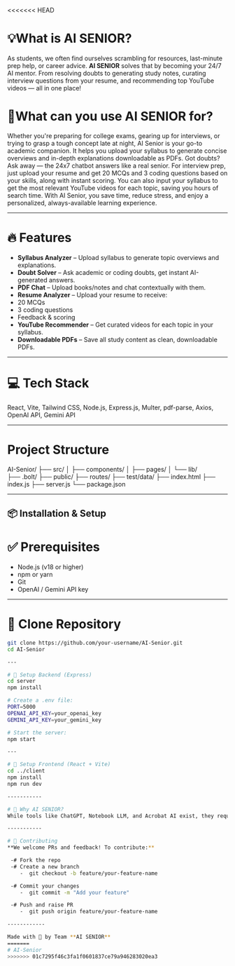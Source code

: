 <<<<<<< HEAD
# 💡What is AI SENIOR?
As students, we often find ourselves scrambling for resources, last-minute prep help, or career advice. **AI SENIOR** solves that by becoming your 24/7 AI mentor. From resolving doubts to generating study notes, curating interview questions from your resume, and recommending top YouTube videos — all in one place!

# 🎯What can you use AI SENIOR for?
Whether you're preparing for college exams, gearing up for interviews, or trying to grasp a tough concept late at night, AI Senior is your go-to academic companion. It helps you upload your syllabus to generate concise overviews and in-depth explanations downloadable as PDFs. Got doubts? Ask away — the 24x7 chatbot answers like a real senior. For interview prep, just upload your resume and get 20 MCQs and 3 coding questions based on your skills, along with instant scoring. You can also input your syllabus to get the most relevant YouTube videos for each topic, saving you hours of search time. With AI Senior, you save time, reduce stress, and enjoy a personalized, always-available learning experience.

------

# 🔥 Features
-  **Syllabus Analyzer** – Upload syllabus to generate topic overviews and explanations.
-  **Doubt Solver** – Ask academic or coding doubts, get instant AI-generated answers.
-  **PDF Chat** – Upload books/notes and chat contextually with them.
-  **Resume Analyzer** – Upload your resume to receive:
  - 20 MCQs
  - 3 coding questions
  - Feedback & scoring
-  **YouTube Recommender** – Get curated videos for each topic in your syllabus.
-  **Downloadable PDFs** – Save all study content as clean, downloadable PDFs.

------

# 💻 Tech Stack

React, Vite, Tailwind CSS, Node.js, Express.js, Multer, pdf-parse, Axios, OpenAI API, Gemini API

------

# Project Structure

AI-Senior/
├── src/
│   ├── components/
│   ├── pages/
│   └── lib/  
├── .bolt/
├── public/
├── routes/
├── test/data/
├── index.html
├── index.js
├── server.js
└── package.json

------------------

## 📦 Installation & Setup

# ✅ Prerequisites

- Node.js (v18 or higher)
- npm or yarn
- Git
- OpenAI / Gemini API key

---

# 🔽 Clone Repository

```bash
git clone https://github.com/your-username/AI-Senior.git
cd AI-Senior

---

# 🔧 Setup Backend (Express)
cd server
npm install

# Create a .env file:
PORT=5000
OPENAI_API_KEY=your_openai_key
GEMINI_API_KEY=your_gemini_key

# Start the server:
npm start

---

# 🎨 Setup Frontend (React + Vite)
cd ../client
npm install
npm run dev

-----------

# 🧠 Why AI SENIOR?
While tools like ChatGPT, Notebook LLM, and Acrobat AI exist, they require heavy prompting or manual context setup. AI SENIOR is purpose-built for students — streamlining academic and career prep into one platform with curated content, instant guidance, and topic-focused workflows. No switching tabs, no chaos — just clarity.

-----------

# 🤝 Contributing
**We welcome PRs and feedback! To contribute:**

 -# Fork the repo
 -# Create a new branch
    -  git checkout -b feature/your-feature-name

 -# Commit your changes
    -  git commit -m "Add your feature"

 -# Push and raise PR
    -  git push origin feature/your-feature-name

------------

Made with 💙 by Team **AI SENIOR**    
=======
# AI-Senior
>>>>>>> 01c7295f46c3fa1f0601837ce79a946283020ea3
